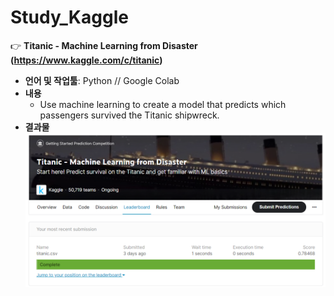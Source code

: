 # Study_Kaggle

:point_right: **Titanic - Machine Learning from Disaster (https://www.kaggle.com/c/titanic)**  
- **언어 및 작업툴**: Python // Google Colab 
- **내용**
  - Use machine learning to create a model that predicts which passengers survived the Titanic shipwreck.
- **결과물**
![](/titanic_capture.png)
<br>
